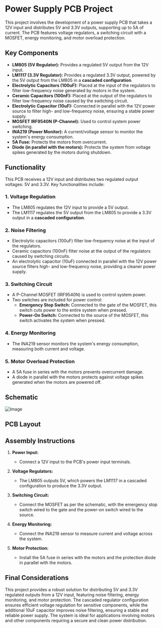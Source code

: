 # Power Supply PCB Project

This project involves the development of a power supply PCB that takes a 12V input and distributes 5V and 3.3V outputs, supporting up to 5A of current. The PCB features voltage regulators, a switching circuit with a MOSFET, energy monitoring, and motor overload protection.

## Key Components

- **LM805 (5V Regulator):** Provides a regulated 5V output from the 12V input.
- **LM1117 (3.3V Regulator):** Provides a regulated 3.3V output, powered by the 5V output from the LM805 in a **cascaded configuration**.
- **Electrolytic Capacitors (100uF):** Placed at the input of the regulators to filter low-frequency noise generated by motors in the system.
- **Ceramic Capacitors (100nF):** Placed at the output of the regulators to filter low-frequency noise caused by the switching circuit.
- **Electrolytic Capacitor (10uF):** Connected in parallel with the 12V power source to filter high- and low-frequency noise, ensuring a stable power supply.
- **MOSFET IRF9540N (P-Channel):** Used to control system power switching.
- **INA219 (Power Monitor):** A current/voltage sensor to monitor the system's energy consumption.
- **5A Fuse:** Protects the motors from overcurrent.
- **Diode (in parallel with the motors):** Protects the system from voltage spikes generated by the motors during shutdown.

## Functionality

This PCB receives a 12V input and distributes two regulated output voltages: 5V and 3.3V. Key functionalities include:

### 1. Voltage Regulation

- The LM805 regulates the 12V input to provide a 5V output.
- The LM1117 regulates the 5V output from the LM805 to provide a 3.3V output in a **cascaded configuration**.

### 2. Noise Filtering

- Electrolytic capacitors (100uF) filter low-frequency noise at the input of the regulators.
- Ceramic capacitors (100nF) filter noise at the output of the regulators caused by switching circuits.
- An electrolytic capacitor (10uF) connected in parallel with the 12V power source filters high- and low-frequency noise, providing a cleaner power supply.

### 3. Switching Circuit

- A P-Channel MOSFET (IRF9540N) is used to control system power.
- Two switches are included for power control:
  - **Emergency Stop Switch:** Connected to the gate of the MOSFET, this switch cuts power to the entire system when pressed.
  - **Power-On Switch:** Connected to the source of the MOSFET, this switch activates the system when pressed.

### 4. Energy Monitoring

- The INA219 sensor monitors the system's energy consumption, measuring both current and voltage.

### 5. Motor Overload Protection

- A 5A fuse in series with the motors prevents overcurrent damage.
- A diode in parallel with the motors protects against voltage spikes generated when the motors are powered off.

## Schematic

![Image](https://github.com/user-attachments/assets/d18bc81e-5e28-4ef4-9fd4-b33741d71e24)

## PCB Layout



## Assembly Instructions

1. **Power Input:**
   - Connect a 12V input to the PCB's power input terminals.

2. **Voltage Regulators:**
   - The LM805 outputs 5V, which powers the LM1117 in a cascaded configuration to produce the 3.3V output.

3. **Switching Circuit:**
   - Connect the MOSFET as per the schematic, with the emergency stop switch wired to the gate and the power-on switch wired to the source.

4. **Energy Monitoring:**
   - Connect the INA219 sensor to measure current and voltage across the system.

5. **Motor Protection:**
   - Install the 5A fuse in series with the motors and the protection diode in parallel with the motors.

## Final Considerations

This project provides a robust solution for distributing 5V and 3.3V regulated outputs from a 12V input, featuring noise filtering, energy monitoring, and motor protection. The cascaded regulator configuration ensures efficient voltage regulation for sensitive components, while the additional 10uF capacitor improves noise filtering, ensuring a stable and reliable power supply. The system is ideal for applications involving motors and other components requiring a secure and clean power distribution.
